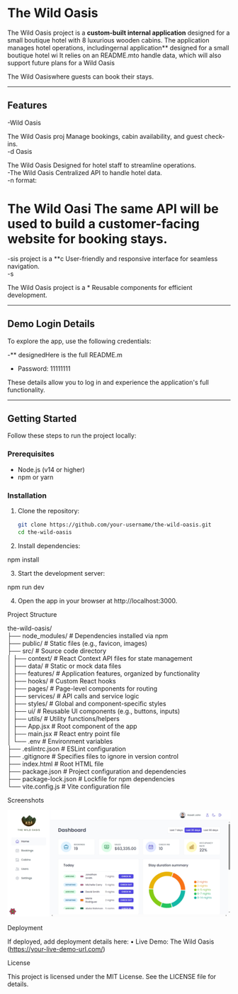 # The Wild Oasis

The Wild Oasis project is a **custom-built internal application** designed for a small boutique hotel with 8 luxurious wooden cabins. The application manages hotel operations, includingernal application\*\* designed for a small boutique hotel wi It relies on an README.mto handle data, which will also support future plans for a Wild Oasis

The Wild Oasiswhere guests can book their stays.

---

## Features

-Wild Oasis

The Wild Oasis proj Manage bookings, cabin availability, and guest check-ins.  
-d Oasis

The Wild Oasis Designed for hotel staff to streamline operations.  
-The Wild Oasis Centralized API to handle hotel data.  
-n format:

# The Wild Oasi The same API will be used to build a customer-facing website for booking stays.

-sis project is a \*\*c User-friendly and responsive interface for seamless navigation.  
-s

The Wild Oasis project is a \* Reusable components for efficient development.

---

## Demo Login Details

To explore the app, use the following credentials:

-\*\* designedHere is the full README.m

- Password: 11111111

These details allow you to log in and experience the application's full functionality.

---

## Getting Started

Follow these steps to run the project locally:

### Prerequisites

- Node.js (v14 or higher)
- npm or yarn

### Installation

1. Clone the repository:

   ```bash
   git clone https://github.com/your-username/the-wild-oasis.git
   cd the-wild-oasis

   ```

2. Install dependencies:

npm install

3.  Start the development server:

npm run dev

4.  Open the app in your browser at http://localhost:3000.

Project Structure

the-wild-oasis/  
├── node_modules/ # Dependencies installed via npm  
├── public/ # Static files (e.g., favicon, images)  
├── src/ # Source code directory  
│ ├── context/ # React Context API files for state management  
│ ├── data/ # Static or mock data files  
│ ├── features/ # Application features, organized by functionality  
│ ├── hooks/ # Custom React hooks  
│ ├── pages/ # Page-level components for routing  
│ ├── services/ # API calls and service logic  
│ ├── styles/ # Global and component-specific styles  
│ ├── ui/ # Reusable UI components (e.g., buttons, inputs)  
│ ├── utils/ # Utility functions/helpers  
│ ├── App.jsx # Root component of the app  
│ ├── main.jsx # React entry point file  
│ └── .env # Environment variables  
├── .eslintrc.json # ESLint configuration  
├── .gitignore # Specifies files to ignore in version control  
├── index.html # Root HTML file  
├── package.json # Project configuration and dependencies  
├── package-lock.json # Lockfile for npm dependencies  
└── vite.config.js # Vite configuration file

Screenshots

![alt text](image.png)

Deployment

If deployed, add deployment details here:
• Live Demo: The Wild Oasis (https://your-live-demo-url.com/)

License

This project is licensed under the MIT License. See the LICENSE file for details.

